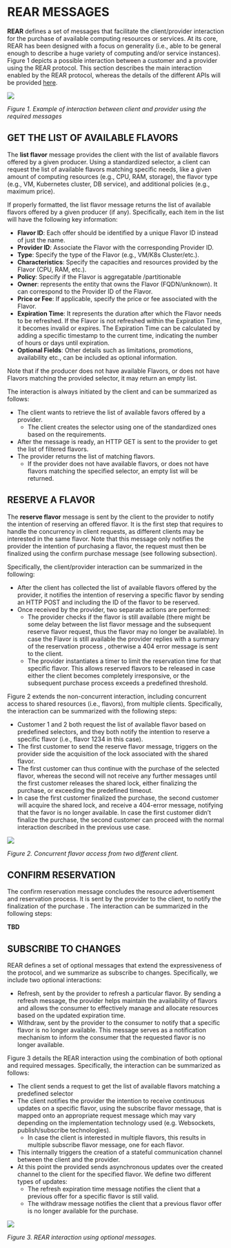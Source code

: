 # REAR MESSAGES
**REAR** defines a set of messages that facilitate the client/provider interaction for the purchase of available computing resources or services. At its core, REAR has been designed with a focus on generality (i.e., able to be general enough to describe a huge variety of computing and/or service instances). Figure 1 depicts a possible interaction between a customer and a provider using the REAR protocol.
This section describes the main interaction enabled by the REAR protocol, whereas the details of the different APIs will be provided [here](./docs/api/README.md).

![](/images/main_workflow.png)

*Figure 1. Example of interaction between client and provider using the required messages*
 

## GET THE LIST OF AVAILABLE FLAVORS

The **list flavor** message provides the client with the list of available flavors offered by a given producer. Using a standardized selector, a client can request the list of available flavors matching specific needs, like a given amount of computing resources (e.g., CPU, RAM, storage), the flavor type (e.g., VM, Kubernetes cluster, DB service), and additional policies (e.g., maximum price). 

If properly formatted, the list flavor message returns the list of available flavors offered by a given producer (if any). Specifically, each item in the list will have the following key information:
 * **Flavor ID**: Each offer should be identified by a unique Flavor ID instead of just the name. 
 * **Provider ID**: Associate the Flavor with the corresponding Provider ID. 
 * **Type**: Specify the type of the Flavor (e.g., VM/K8s Cluster/etc.).
 * **Characteristics**: Specify the capacities and resources provided by the Flavor (CPU, RAM, etc.). 
 * **Policy**: Specify if the Flavor is aggregatable /partitionable
 * **Owner**: represents the entity that owns the Flavor (FQDN/unknown). It can correspond to the Provider ID of the Flavor.
 * **Price or Fee**: If applicable, specify the price or fee associated with the Flavor. 
 * **Expiration Time**: It represents the duration after which the Flavor needs to be refreshed. If the Flavor is not refreshed within the Expiration Time, it becomes invalid or expires. The Expiration Time can be calculated by adding a specific timestamp to the current time, indicating the number of hours or days until expiration.
 * **Optional Fields**: Other details such as limitations, promotions, availability etc., can be included as optional information.

Note that if the producer does not have available Flavors, or does not have Flavors matching the provided selector, it may return an empty list.

The interaction is always initiated by the client and can be summarized as follows:
 * The client wants to retrieve the list of available favors offered by a provider.
   * The client creates the selector using one of the standardized ones based on the requirements.
 * After the message is ready, an HTTP GET  is sent to the provider to get the list of filtered flavors.
 * The provider returns the list of matching flavors.
   * If the provider does not have available flavors, or does not have flavors matching the specified selector, an empty list will be returned.

## RESERVE A FLAVOR
The **reserve flavor** message is sent by the client to the provider to notify the intention of reserving an offered flavor. It is the first step that requires to handle the concurrency in client requests, as different clients may be interested in the same flavor. Note that this message only notifies the provider the intention of purchasing a flavor, the request must then be finalized using the confirm purchase message (see following subsection).

Specifically, the client/provider interaction can be summarized in the following:
 * After the client has collected the list of available flavors offered by the provider, it notifies the intention of reserving a specific flavor by sending an HTTP POST and including the ID of the flavor to be reserved.
 * Once received by the provider, two separate actions are performed:
   * The provider checks if the flavor is still available (there might be some delay between the list flavor message and the subsequent reserve flavor request, thus the flavor may no longer be available). In case the Flavor is still available the provider replies with a summary of the reservation process , otherwise a 404 error message is sent to the client.
   * The provider instantiates a timer to limit the reservation time for that specific flavor. This allows reserved flavors to be released in case either the client becomes completely irresponsive, or the subsequent purchase process exceeds a predefined threshold.

Figure 2 extends the non-concurrent interaction, including concurrent access to shared resources (i.e., flavors), from multiple clients. Specifically, the interaction can be summarized with the following steps:
 * Customer 1 and 2 both request the list of available flavor based on predefined selectors, and they both notify the intention to reserve a specific flavor (i.e., flavor 1234 in this case).
 * The first customer to send the reserve flavor message, triggers on the provider side the acquisition of the lock associated with the shared flavor.
 * The first customer can thus continue with the purchase of the selected flavor, whereas the second will not receive any further messages until the first customer releases the shared lock, either finalizing the purchase, or exceeding the predefined timeout.
 * In case the first customer finalized the purchase, the second customer will acquire the shared lock, and receive a 404-error message, notifying that the favor is no longer available. In case the first customer didn’t finalize the purchase, the second customer can proceed with the normal interaction described in the previous use case.

![](/images/concurrent_access.png)

*Figure 2. Concurrent flavor access from two different client.*
 
## CONFIRM RESERVATION 
The confirm reservation message concludes the resource advertisement and reservation process. It is sent by the provider to the client, to notify the finalization of the purchase .
The interaction can be summarized in the following steps:

**TBD**

## SUBSCRIBE TO CHANGES 
REAR defines a set of optional messages that extend the expressiveness of the protocol, and we summarize as subscribe to changes. Specifically, we include two optional interactions:
 * Refresh, sent by the provider to refresh a particular flavor. By sending a refresh message, the provider helps maintain the availability of flavors and allows the consumer to effectively manage and allocate resources based on the updated expiration time.
 * Withdraw, sent by the provider to the consumer to notify that a specific flavor is no longer available. This message serves as a notification mechanism to inform the consumer that the requested flavor is no longer available.

Figure 3 details the REAR interaction using the combination of both optional and required messages. Specifically, the interaction can be summarized as follows:
 * The client sends a request to get the list of available flavors matching a predefined selector
 * The client notifies the provider the intention to receive continuous updates on a specific flavor, using the subscribe flavor message, that is mapped onto an appropriate request message which may vary depending on the implementation technology used (e.g. Websockets, publish/subscribe technologies). 
   * In case the client is interested in multiple flavors, this results in multiple subscribe flavor message, one for each flavor.
 * This internally triggers the creation of a stateful communication channel  between the client and the provider. 
 * At this point the provided sends asynchronous updates over the created channel to the client for the specified flavor. We define two different types of updates:
   * The refresh expiration time message notifies the client that a previous offer for a specific flavor is still valid. 
   * The withdraw message notifies the client that a previous flavor offer is no longer available for the purchase.


![](/images/optional_msg.jpg)

*Figure 3. REAR interaction using optional messages.*
